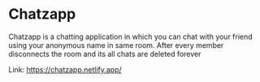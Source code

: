 # Chatzapp
Chatzapp is a chatting application in which you can chat with your friend using your anonymous name in same room. After every member disconnects the room and its all chats are deleted forever

Link: https://chatzapp.netlify.app/
